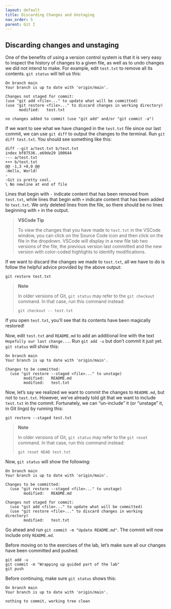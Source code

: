 ```yaml
---
layout: default
title: Discarding Changes and Unstaging
nav_order: 5
parent: Git I
---
```


## Discarding changes and unstaging

One of the benefits of using a version control system is that it is very easy to inspect the history of changes to a given file, as well as to undo changes we did not intend to make. For example, edit `test.txt` to remove all its contents. `git status` will tell us this:

    On branch main
    Your branch is up to date with 'origin/main'.
    
    Changes not staged for commit:
    (use "git add <file>..." to update what will be committed)
    (use "git restore <file>..." to discard changes in working directory)
          modified:   test.txt
          
    no changes added to commit (use "git add" and/or "git commit -a")

If we want to see what we have changed in the `test.txt` file since our last commit, we can use `git diff` to output the changes to the terminal. Run `git diff test.txt`. You should see something like this:

    diff --git a/test.txt b/test.txt
    index bf87536..e69de29 100644
    --- a/test.txt
    +++ b/test.txt
    @@ -1,3 +0,0 @@
    -Hello, World!
    -
    -Git is pretty cool.
    \ No newline at end of file

Lines that begin with `-` indicate content that has been removed from `test.txt`, while lines that begin with `+` indicate content that has been added to `test.txt`. We only deleted lines from the file, so there should be no lines beginning with `+` in the output.

> **VSCode Tip**
> 
> To view the changes that you have made to `test.txt` in the VSCode window, you can click on the Source Code icon and then click on the file in the dropdown. VSCode will display in a new file tab two versions of the file, the previous version last committed and the new version with color-coded highlights to identify modifications.

If we want to discard the changes we made to `test.txt`, all we have to do is follow the helpful advice provided by the above output:

    git restore test.txt

> **Note**
> 
> In older versions of Git, `git status` may refer to the `git checkout` command. In that case, run this command instead:
> 
> `git checkout -- test.txt`

If you open `test.txt`, you’ll see that its contents have been magically restored!

Now, edit `test.txt` and `README.md` to add an additional line with the text `Hopefully our last change...`. Run `git add -u` but don’t commit it just yet. `git status` will show this:

    On branch main
    Your branch is up to date with 'origin/main'.
    
    Changes to be committed:
      (use "git restore --staged <file>..." to unstage)
            modified:   README.md
            modified:   test.txt

Now, let’s say we realized we want to commit the changes to `README.md`, but not to `test.txt`. However, we’ve already told git that we want to include `test.txt` in the commit. Fortunately, we can “un-include” it (or “unstage” it, in Git lingo) by running this:

    git restore --staged test.txt

> **Note**
> 
> In older versions of Git, `git status` may refer to the `git reset` command. In that case, run this command instead:
> 
> `git reset HEAD test.txt`

Now, `git status` will show the following:

    On branch main
    Your branch is up to date with 'origin/main'.
    
    Changes to be committed:
      (use "git restore --staged <file>..." to unstage)
            modified:   README.md
    
    Changes not staged for commit:
      (use "git add <file>..." to update what will be committed)
      (use "git restore <file>..." to discard changes in working directory)
            modified:   test.txt

Go ahead and run `git commit -m "Update README.md"`. The commit will now include only `README.md`.

Before moving on to the exercises of the lab, let’s make sure all our changes have been committed and pushed:

    git add -u
    git commit -m "Wrapping up guided part of the lab"
    git push

Before continuing, make sure `git status` shows this:

    On branch main
    Your branch is up to date with 'origin/main'.
    
    nothing to commit, working tree clean

